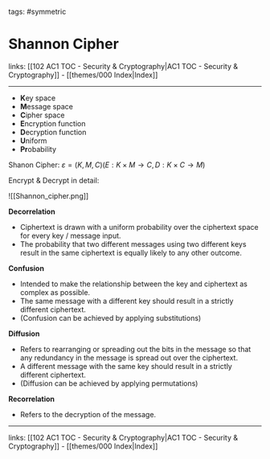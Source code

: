 tags: #symmetric 

# Shannon Cipher

links: [[102 AC1 TOC - Security & Cryptography|AC1 TOC - Security & Cryptography]] - [[themes/000 Index|Index]]

---

* **K**ey space
* **M**essage space
* **C**ipher space
* **E**ncryption function
* **D**ecryption function
* **U**niform
* **Pr**obability

Shanon Cipher: $ε = {(K, M, C)(E: K × M → C, D: K × C → M)}$

Encrypt & Decrypt in detail:

![[Shannon_cipher.png]]

**Decorrelation** 

- Ciphertext is drawn with a uniform probability over the ciphertext space for every key / message input.
- The probability that two different messages using two different keys result in the same ciphertext is equally likely to any other outcome.

**Confusion**

- Intended to make the relationship between the key and ciphertext as complex as possible.
- The same message with a different key should result in a strictly different ciphertext.
- (Confusion can be achieved by applying substitutions)

**Diffusion**

- Refers to rearranging or spreading out the bits in the message so that any redundancy in the message is spread out over the ciphertext. 
- A different message with the same key should result in a strictly different ciphertext.
- (Diffusion can be achieved by applying permutations)

**Recorrelation**

- Refers to the decryption of the message.

---
links: [[102 AC1 TOC - Security & Cryptography|AC1 TOC - Security & Cryptography]] - [[themes/000 Index|Index]]